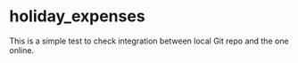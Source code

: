 # holiday_expenses

This is a simple test to check integration between local Git repo and the one online.
